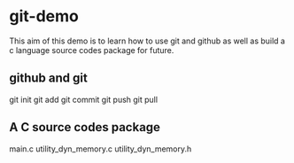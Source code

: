 # git-demo
This aim of this demo is to learn how to use git and github as well as build a c language source codes package for future.

## github and git
git init
git add
git commit
git push
git pull

## A C source codes package
main.c
utility_dyn_memory.c
utility_dyn_memory.h

